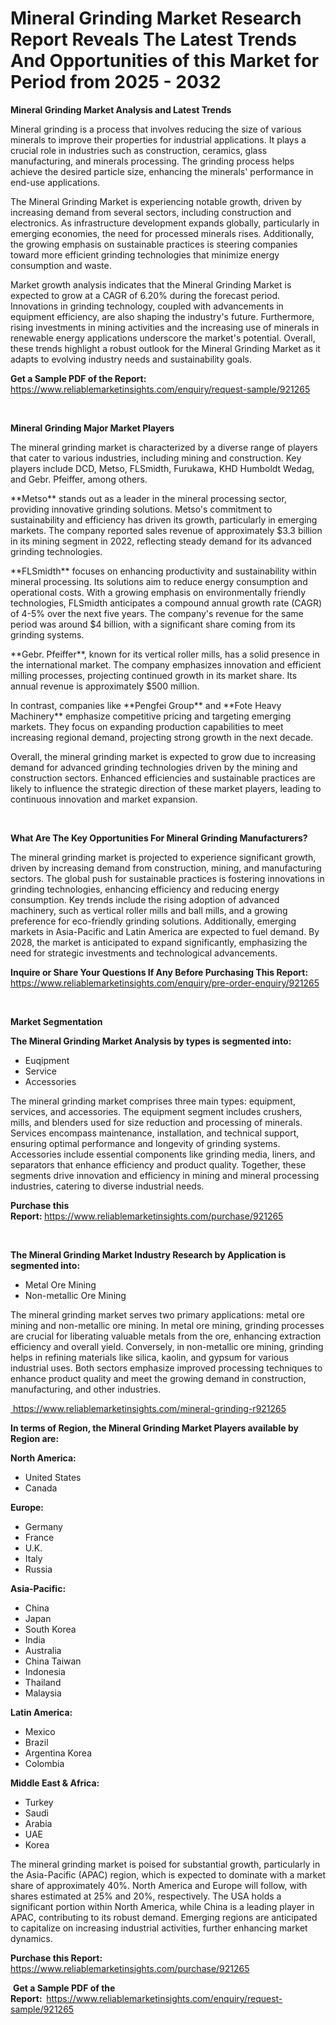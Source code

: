 <p><h1>Mineral Grinding Market Research Report Reveals The Latest Trends And Opportunities of this Market for Period from 2025 - 2032</h1></p><p><strong>Mineral Grinding Market Analysis and Latest Trends</strong></p>
<p><p>Mineral grinding is a process that involves reducing the size of various minerals to improve their properties for industrial applications. It plays a crucial role in industries such as construction, ceramics, glass manufacturing, and minerals processing. The grinding process helps achieve the desired particle size, enhancing the minerals' performance in end-use applications.</p><p>The Mineral Grinding Market is experiencing notable growth, driven by increasing demand from several sectors, including construction and electronics. As infrastructure development expands globally, particularly in emerging economies, the need for processed minerals rises. Additionally, the growing emphasis on sustainable practices is steering companies toward more efficient grinding technologies that minimize energy consumption and waste.</p><p>Market growth analysis indicates that the Mineral Grinding Market is expected to grow at a CAGR of 6.20% during the forecast period. Innovations in grinding technology, coupled with advancements in equipment efficiency, are also shaping the industry's future. Furthermore, rising investments in mining activities and the increasing use of minerals in renewable energy applications underscore the market's potential. Overall, these trends highlight a robust outlook for the Mineral Grinding Market as it adapts to evolving industry needs and sustainability goals.</p></p>
<p><strong>Get a Sample PDF of the Report:&nbsp;</strong> <a href="https://www.reliablemarketinsights.com/enquiry/request-sample/921265?utm_campaign=2244&utm_medium=2&utm_source=Github&utm_content=ia&utm_term=16042025&utm_id=mineral-grinding">https://www.reliablemarketinsights.com/enquiry/request-sample/921265</a></p>
<p>&nbsp;</p>
<p><strong>Mineral Grinding Major Market Players</strong></p>
<p><p>The mineral grinding market is characterized by a diverse range of players that cater to various industries, including mining and construction. Key players include DCD, Metso, FLSmidth, Furukawa, KHD Humboldt Wedag, and Gebr. Pfeiffer, among others.</p><p>**Metso** stands out as a leader in the mineral processing sector, providing innovative grinding solutions. Metso's commitment to sustainability and efficiency has driven its growth, particularly in emerging markets. The company reported sales revenue of approximately $3.3 billion in its mining segment in 2022, reflecting steady demand for its advanced grinding technologies.</p><p>**FLSmidth** focuses on enhancing productivity and sustainability within mineral processing. Its solutions aim to reduce energy consumption and operational costs. With a growing emphasis on environmentally friendly technologies, FLSmidth anticipates a compound annual growth rate (CAGR) of 4-5% over the next five years. The company's revenue for the same period was around $4 billion, with a significant share coming from its grinding systems.</p><p>**Gebr. Pfeiffer**, known for its vertical roller mills, has a solid presence in the international market. The company emphasizes innovation and efficient milling processes, projecting continued growth in its market share. Its annual revenue is approximately $500 million.</p><p>In contrast, companies like **Pengfei Group** and **Fote Heavy Machinery** emphasize competitive pricing and targeting emerging markets. They focus on expanding production capabilities to meet increasing regional demand, projecting strong growth in the next decade.</p><p>Overall, the mineral grinding market is expected to grow due to increasing demand for advanced grinding technologies driven by the mining and construction sectors. Enhanced efficiencies and sustainable practices are likely to influence the strategic direction of these market players, leading to continuous innovation and market expansion.</p></p>
<p>&nbsp;</p>
<p><strong>What Are The Key Opportunities For Mineral Grinding Manufacturers?</strong></p>
<p><p>The mineral grinding market is projected to experience significant growth, driven by increasing demand from construction, mining, and manufacturing sectors. The global push for sustainable practices is fostering innovations in grinding technologies, enhancing efficiency and reducing energy consumption. Key trends include the rising adoption of advanced machinery, such as vertical roller mills and ball mills, and a growing preference for eco-friendly grinding solutions. Additionally, emerging markets in Asia-Pacific and Latin America are expected to fuel demand. By 2028, the market is anticipated to expand significantly, emphasizing the need for strategic investments and technological advancements.</p></p>
<p><strong>Inquire or Share Your Questions If Any Before Purchasing This Report:</strong> <a href="https://www.reliablemarketinsights.com/enquiry/pre-order-enquiry/921265?utm_campaign=2244&utm_medium=2&utm_source=Github&utm_content=ia&utm_term=16042025&utm_id=mineral-grinding">https://www.reliablemarketinsights.com/enquiry/pre-order-enquiry/921265</a></p>
<p>&nbsp;</p>
<p><strong>Market Segmentation</strong></p>
<p><strong>The Mineral Grinding Market Analysis by types is segmented into:</strong></p>
<p><ul><li>Euqipment</li><li>Service</li><li>Accessories</li></ul></p>
<p><p>The mineral grinding market comprises three main types: equipment, services, and accessories. The equipment segment includes crushers, mills, and blenders used for size reduction and processing of minerals. Services encompass maintenance, installation, and technical support, ensuring optimal performance and longevity of grinding systems. Accessories include essential components like grinding media, liners, and separators that enhance efficiency and product quality. Together, these segments drive innovation and efficiency in mining and mineral processing industries, catering to diverse industrial needs.</p></p>
<p><strong>Purchase this Report:&nbsp;</strong><a href="https://www.reliablemarketinsights.com/purchase/921265?utm_campaign=2244&utm_medium=2&utm_source=Github&utm_content=ia&utm_term=16042025&utm_id=mineral-grinding">https://www.reliablemarketinsights.com/purchase/921265</a></p>
<p>&nbsp;</p>
<p><strong>The Mineral Grinding Market Industry Research by Application is segmented into:</strong></p>
<p><ul><li>Metal Ore Mining</li><li>Non-metallic Ore Mining</li></ul></p>
<p><p>The mineral grinding market serves two primary applications: metal ore mining and non-metallic ore mining. In metal ore mining, grinding processes are crucial for liberating valuable metals from the ore, enhancing extraction efficiency and overall yield. Conversely, in non-metallic ore mining, grinding helps in refining materials like silica, kaolin, and gypsum for various industrial uses. Both sectors emphasize improved processing techniques to enhance product quality and meet the growing demand in construction, manufacturing, and other industries.</p></p>
<p><a href="https://www.reliablemarketinsights.com/mineral-grinding-r921265?utm_campaign=2244&utm_medium=2&utm_source=Github&utm_content=ia&utm_term=16042025&utm_id=mineral-grinding">&nbsp;https://www.reliablemarketinsights.com/mineral-grinding-r921265</a></p>
<p><strong>In terms of Region, the Mineral Grinding Market Players available by Region are:</strong></p>
<p>
    <p> <strong> North America: </strong>
        <ul>
            <li>United States</li>
            <li>Canada</li>
        </ul>
        </p> 
    <p> <strong> Europe: </strong>
        <ul>
            <li>Germany</li>
            <li>France</li>
            <li>U.K.</li>
            <li>Italy</li>
            <li>Russia</li>
        </ul>
        </p> 
    <p> <strong> Asia-Pacific: </strong>
        <ul>
            <li>China</li>
            <li>Japan</li>
            <li>South Korea</li>
            <li>India</li>
            <li>Australia</li>
            <li>China Taiwan</li>
            <li>Indonesia</li>
            <li>Thailand</li>
            <li>Malaysia</li>
        </ul>
        </p> 
    <p> <strong> Latin America: </strong>
        <ul>
            <li>Mexico</li>
            <li>Brazil</li>
            <li>Argentina Korea</li>
            <li>Colombia</li>
        </ul>
        </p> 
    <p> <strong> Middle East & Africa: </strong>
        <ul>
            <li>Turkey</li>
            <li>Saudi</li>
            <li>Arabia</li>
            <li>UAE</li>
            <li>Korea</li>
        </ul>
    </p>
    </p>
<p><p>The mineral grinding market is poised for substantial growth, particularly in the Asia-Pacific (APAC) region, which is expected to dominate with a market share of approximately 40%. North America and Europe will follow, with shares estimated at 25% and 20%, respectively. The USA holds a significant portion within North America, while China is a leading player in APAC, contributing to its robust demand. Emerging regions are anticipated to capitalize on increasing industrial activities, further enhancing market dynamics.</p></p>
<p><strong>Purchase this Report: </strong><a href="https://www.reliablemarketinsights.com/purchase/921265?utm_campaign=2244&utm_medium=2&utm_source=Github&utm_content=ia&utm_term=16042025&utm_id=mineral-grinding">https://www.reliablemarketinsights.com/purchase/921265</a></p>
<p>&nbsp;<strong>Get a Sample PDF of the Report:&nbsp;&nbsp;</strong><a href="https://www.reliablemarketinsights.com/enquiry/request-sample/921265?utm_campaign=2244&utm_medium=2&utm_source=Github&utm_content=ia&utm_term=16042025&utm_id=mineral-grinding">https://www.reliablemarketinsights.com/enquiry/request-sample/921265</a></p>
<p><strong></strong></p>
<p><p></p><p></p><p></p></p>